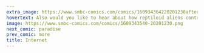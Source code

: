 ```yaml
---
extra_image: https://www.smbc-comics.com/comics/160934364220201230after.png
hovertext: Also would you like to hear about how reptiloid aliens control congress?
image: https://www.smbc-comics.com/comics/1609343540-20201230.png
next_comic: paradise
prev_comic: more
title: Internet
---
```


